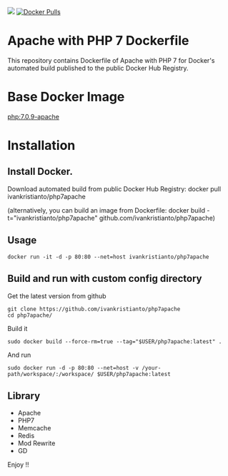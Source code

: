 [![](https://imagelayers.io/badge/ivankristianto/php7apache:latest.svg)](https://imagelayers.io/?images=ivankristianto%2Fphp7apache:latest 'Get your own badge on imagelayers.io')
[![Docker Pulls](https://img.shields.io/docker/pulls/ivankristianto/php7apache.svg?maxAge=2592000)]()

Apache with PHP 7 Dockerfile
=============

This repository contains Dockerfile of Apache with PHP 7 for Docker's automated build published to the public Docker Hub Registry.

# Base Docker Image
[php:7.0.9-apache](https://hub.docker.com/_/php/)

# Installation

## Install Docker.

Download automated build from public Docker Hub Registry: docker pull ivankristianto/php7apache

(alternatively, you can build an image from Dockerfile: docker build -t="ivankristianto/php7apache" github.com/ivankristianto/php7apache)

## Usage

    docker run -it -d -p 80:80 --net=host ivankristianto/php7apache

## Build and run with custom config directory

Get the latest version from github

    git clone https://github.com/ivankristianto/php7apache
    cd php7apache/

Build it

    sudo docker build --force-rm=true --tag="$USER/php7apache:latest" .
    
And run

    sudo docker run -d -p 80:80 --net=host -v /your-path/workspace/:/workspace/ $USER/php7apache:latest

## Library

* Apache
* PHP7
* Memcache
* Redis
* Mod Rewrite
* GD

Enjoy !!    